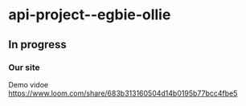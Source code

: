 # api-project--egbie-ollie

## In progress


### Our site 
Demo vidoe
https://www.loom.com/share/683b313160504d14b0195b77bcc4fbe5
